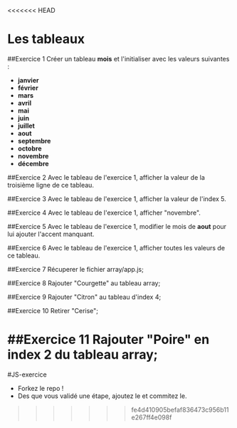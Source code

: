 <<<<<<< HEAD
# Les tableaux

##Exercice 1
Créer un tableau **mois** et l'initialiser avec les valeurs suivantes :
- **janvier**
- **février**
- **mars**
- **avril**
- **mai**
- **juin**
- **juillet**
- **aout**
- **septembre**
- **octobre**
- **novembre**
- **décembre**

##Exercice 2
Avec le tableau de l'exercice 1, afficher la valeur de la troisième ligne de ce tableau.

##Exercice 3
Avec le tableau de l'exercice  1, afficher la valeur de l'index 5.

##Exercice 4
Avec le tableau de l'exercice  1, afficher "novembre".

##Exercice 5
Avec le tableau de l'exercice 1, modifier le mois de **aout** pour lui ajouter l'accent manquant.

##Exercice 6
Avec le tableau de l'exercice 1, afficher toutes les valeurs de ce tableau.

##Exercice 7
Récuperer le fichier array/app.js;

##Exercice 8
Rajouter "Courgette" au tableau array;

##Exercice 9
Rajouter "Citron" au tableau d'index 4;

##Exercice 10
Retirer "Cerise";

##Exercice 11
Rajouter "Poire" en index 2 du tableau array;
=======
#JS-exercice

* Forkez le repo !
* Des que vous validé une étape, ajoutez le et commitez le.
>>>>>>> fe4d410905befaf836473c956b11e267ff4e098f
